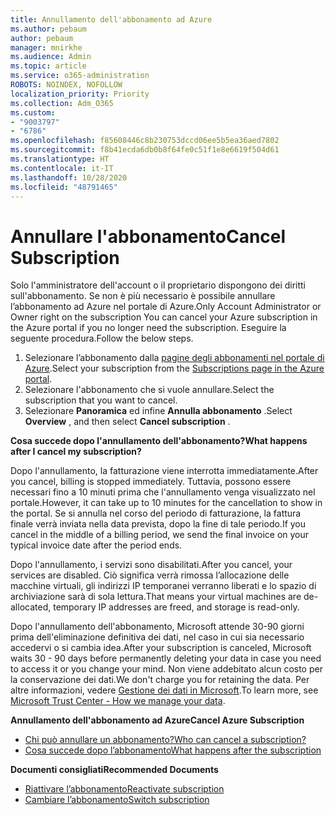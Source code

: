 ```yaml
---
title: Annullamento dell'abbonamento ad Azure
ms.author: pebaum
author: pebaum
manager: mnirkhe
ms.audience: Admin
ms.topic: article
ms.service: o365-administration
ROBOTS: NOINDEX, NOFOLLOW
localization_priority: Priority
ms.collection: Adm_O365
ms.custom:
- "9003797"
- "6786"
ms.openlocfilehash: f85608446c8b230753dccd06ee5b5ea36aed7802
ms.sourcegitcommit: f8b41ecda6db0b8f64fe0c51f1e8e6619f504d61
ms.translationtype: HT
ms.contentlocale: it-IT
ms.lasthandoff: 10/28/2020
ms.locfileid: "48791465"
---
```

# <a name="cancel-subscription"></a><span data-ttu-id="21522-102">Annullare l'abbonamento</span><span class="sxs-lookup"><span data-stu-id="21522-102">Cancel Subscription</span></span>

<span data-ttu-id="21522-103">Solo l'amministratore dell'account o il proprietario dispongono dei diritti sull'abbonamento. Se non è più necessario è possibile annullare l’abbonamento ad Azure nel portale di Azure.</span><span class="sxs-lookup"><span data-stu-id="21522-103">Only Account Administrator or Owner right on the subscription You can cancel your Azure subscription in the Azure portal if you no longer need the subscription.</span></span> <span data-ttu-id="21522-104">Eseguire la seguente procedura.</span><span class="sxs-lookup"><span data-stu-id="21522-104">Follow the below steps.</span></span>

1. <span data-ttu-id="21522-105">Selezionare l’abbonamento dalla [pagine degli abbonamenti nel portale di Azure](https://portal.azure.com/#blade/Microsoft_Azure_Billing/SubscriptionsBlade).</span><span class="sxs-lookup"><span data-stu-id="21522-105">Select your subscription from the [Subscriptions page in the Azure portal](https://portal.azure.com/#blade/Microsoft_Azure_Billing/SubscriptionsBlade).</span></span>
2. <span data-ttu-id="21522-106">Selezionare l'abbonamento che si vuole annullare.</span><span class="sxs-lookup"><span data-stu-id="21522-106">Select the subscription that you want to cancel.</span></span>
3. <span data-ttu-id="21522-107">Selezionare **Panoramica** ed infine **Annulla abbonamento** .</span><span class="sxs-lookup"><span data-stu-id="21522-107">Select **Overview** , and then select **Cancel subscription** .</span></span>

<span data-ttu-id="21522-108">**Cosa succede dopo l'annullamento dell'abbonamento?**</span><span class="sxs-lookup"><span data-stu-id="21522-108">**What happens after I cancel my subscription?**</span></span>

<span data-ttu-id="21522-109">Dopo l'annullamento, la fatturazione viene interrotta immediatamente.</span><span class="sxs-lookup"><span data-stu-id="21522-109">After you cancel, billing is stopped immediately.</span></span> <span data-ttu-id="21522-110">Tuttavia, possono essere necessari fino a 10 minuti prima che l'annullamento venga visualizzato nel portale.</span><span class="sxs-lookup"><span data-stu-id="21522-110">However, it can take up to 10 minutes for the cancellation to show in the portal.</span></span> <span data-ttu-id="21522-111">Se si annulla nel corso del periodo di fatturazione, la fattura finale verrà inviata nella data prevista, dopo la fine di tale periodo.</span><span class="sxs-lookup"><span data-stu-id="21522-111">If you cancel in the middle of a billing period, we send the final invoice on your typical invoice date after the period ends.</span></span>

<span data-ttu-id="21522-112">Dopo l'annullamento, i servizi sono disabilitati.</span><span class="sxs-lookup"><span data-stu-id="21522-112">After you cancel, your services are disabled.</span></span> <span data-ttu-id="21522-113">Ciò significa verrà rimossa l’allocazione delle macchine virtuali, gli indirizzi IP temporanei verranno liberati e lo spazio di archiviazione sarà di sola lettura.</span><span class="sxs-lookup"><span data-stu-id="21522-113">That means your virtual machines are de-allocated, temporary IP addresses are freed, and storage is read-only.</span></span>

<span data-ttu-id="21522-114">Dopo l'annullamento dell'abbonamento, Microsoft attende 30-90 giorni prima dell'eliminazione definitiva dei dati, nel caso in cui sia necessario accedervi o si cambia idea.</span><span class="sxs-lookup"><span data-stu-id="21522-114">After your subscription is canceled, Microsoft waits 30 - 90 days before permanently deleting your data in case you need to access it or you change your mind.</span></span> <span data-ttu-id="21522-115">Non viene addebitato alcun costo per la conservazione dei dati.</span><span class="sxs-lookup"><span data-stu-id="21522-115">We don't charge you for retaining the data.</span></span> <span data-ttu-id="21522-116">Per altre informazioni, vedere [Gestione dei dati in Microsoft](https://go.microsoft.com/fwLink/p/?LinkID=822930&clcid=0x409).</span><span class="sxs-lookup"><span data-stu-id="21522-116">To learn more, see [Microsoft Trust Center - How we manage your data](https://go.microsoft.com/fwLink/p/?LinkID=822930&clcid=0x409).</span></span>

<span data-ttu-id="21522-117">**Annullamento dell'abbonamento ad Azure**</span><span class="sxs-lookup"><span data-stu-id="21522-117">**Cancel Azure Subscription**</span></span>

- [<span data-ttu-id="21522-118">Chi può annullare un abbonamento?</span><span class="sxs-lookup"><span data-stu-id="21522-118">Who can cancel a subscription?</span></span>](https://docs.microsoft.com/azure/billing/billing-how-to-cancel-azure-subscription?WT.mc_id=Portal-Microsoft_Azure_Support#who-can-cancel-a-subscription)
- [<span data-ttu-id="21522-119">Cosa succede dopo l’abbonamento</span><span class="sxs-lookup"><span data-stu-id="21522-119">What happens after the subscription</span></span>](https://docs.microsoft.com/azure/billing/billing-how-to-cancel-azure-subscription?WT.mc_id=Portal-Microsoft_Azure_Support#what-happens-after-i-cancel-my-subscription)

<span data-ttu-id="21522-120">**Documenti consigliati**</span><span class="sxs-lookup"><span data-stu-id="21522-120">**Recommended Documents**</span></span>

- [<span data-ttu-id="21522-121">Riattivare l’abbonamento</span><span class="sxs-lookup"><span data-stu-id="21522-121">Reactivate subscription</span></span>](https://docs.microsoft.com/azure/billing/billing-how-to-cancel-azure-subscription?WT.mc_id=Portal-Microsoft_Azure_Support#reactivate-subscription)
- [<span data-ttu-id="21522-122">Cambiare l’abbonamento</span><span class="sxs-lookup"><span data-stu-id="21522-122">Switch subscription</span></span>](https://docs.microsoft.com/azure/billing/billing-how-to-switch-azure-offer?WT.mc_id=Portal-Microsoft_Azure_Support)